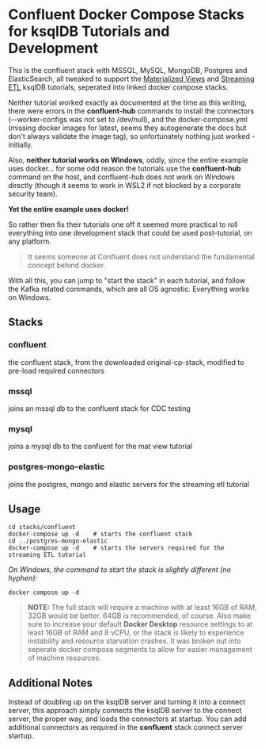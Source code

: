 # Confluent Docker Compose Stacks for ksqlDB Tutorials and Development

This is the confluent stack with MSSQL, MySQL, MongoDB, Postgres and ElasticSearch, all tweaked to support the [Materialized Views](https://docs.ksqldb.io/en/latest/tutorials/materialized) and [Streaming ETL](https://docs.ksqldb.io/en/latest/tutorials/etl) ksqlDB tutorials, seperated into linked docker compose stacks.

Neither tutorial worked exactly as documented at the time as this writing, there were errors in the __confluent-hub__ commands to install the connectors (--worker-configs was not set to /dev/null), and the docker-compose.yml (missing docker images for latest, seems they autogenerate the docs but don't always validate the image tag), so unfortunately nothing just worked - initially.  

Also, __neither tutorial works on Windows__, oddly, since the entire example uses docker... for some odd reason the tutorials use the __confluent-hub__ command on the host, and confluent-hub does not work on Windows directly (though it seems to work in WSL2 if not blocked by a corporate security team). 

__Yet the entire example uses docker!__  

So rather then fix their tutorials one off it seemed more practical to roll everything into one development stack that could be used post-tutorial, on any platform.  

> It seems someone at Confluent does not understand the fundamental concept behind docker.  

With all this, you can jump to "start the stack" in each tutorial, and follow the Kafka related commands, which are all OS agnostic.  Everything works on Windows.

## Stacks
    
### confluent 
the confluent stack, from the downloaded original-cp-stack, modified to pre-load required connectors
    
### mssql
joins an mssql db to the confluent stack for CDC testing

### mysql
joins a mysql db to the confuent for the mat view tutorial

### postgres-mongo-elastic
joins the postgres, mongo and elastic servers for the streaming etl tutorial


## Usage 

```
cd stacks/confluent
docker-compose up -d    # starts the confluent stack
cd ../postgres-mongo-elastic
docker-compose up -d    # starts the servers required for the streaming ETL tutorial
```

_On Windows, the command to start the stack is slightly different (no hyphen):_

```
docker compose up -d
```


> __NOTE:__ The full stack will require a machine with at least 16GB of RAM, 32GB would be better.  64GB is recommended, of course. Also make sure to increase your default __Docker Desktop__ resource settings to at least 16GB of RAM and 8 vCPU, or the stack is likely to experience instability and resource starvation crashes.  It was broken out into seperate docker compose segments to allow for easier management of machine resources.

## Additional Notes

Instead of doubling up on the ksqlDB server and turning it into a connect server, this approach simply connects the ksqlDB server to the connect server, the proper way, and loads the connectors at startup.  You can add additional connectors as required in the __confluent__ stack connect server startup.


